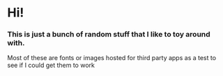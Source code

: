 # Hi!
### This is just a bunch of random stuff that I like to toy around with. 

Most of these are fonts or images hosted for third party apps as a test to see if I could get them to work
